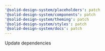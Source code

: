 ```yaml
---
'@solid-design-system/placeholders': patch
'@solid-design-system/components': patch
'@solid-design-system/theming': patch
'@solid-design-system/styles': patch
'@solid-design-system/docs': patch
---
```


Update dependencies
